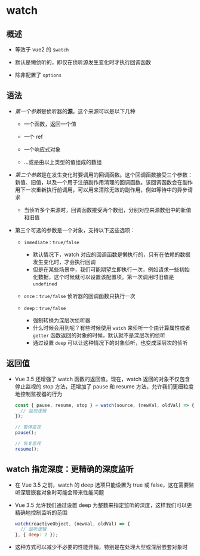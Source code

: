 # watch

## 概述

+ 等效于 vue2 的 `$watch`

+ 默认是懒侦听的，即仅在侦听源发生变化时才执行回调函数

+ 除非配置了 `options`

## 语法

+ *第一个参数*是侦听器的**源**。这个来源可以是以下几种

  + 一个函数，返回一个值

  + 一个 ref

  + 一个响应式对象

  + ...或是由以上类型的值组成的数组

+ *第二个参数*是在发生变化时要调用的回调函数。这个回调函数接受三个参数：新值、旧值，以及一个用于注册副作用清理的回调函数。该回调函数会在副作用下一次重新执行前调用，可以用来清除无效的副作用，例如等待中的异步请求

  + 当侦听多个来源时，回调函数接受两个数组，分别对应来源数组中的新值和旧值

+ 第三个可选的参数是一个对象，支持以下这些选项：

  + `immediate：true/false`

    + 默认情况下，watch 对应的回调函数是懒执行的，只有在依赖的数据发生变化时，才会执行回调
    + 但是在某些场景中，我们可能期望立即执行一次，例如请求一些初始化数据，这个时候就可以设置该配置项。第一次调用时旧值是 `undefined`

  + `once：true/false` 侦听器的回调函数只执行一次

  + `deep：true/false`

    + 强制转换为深层次侦听器
    + 什么时候会用到呢？有些时候使用 `watch` 来侦听一个由计算属性或者 `getter` 函数返回的对象的时候，默认就不是深层次的侦听
    + 通过设置 `deep` 可以让这种情况下的对象侦听，也变成深层次的侦听

## 返回值

+ Vue 3.5 还增强了 watch 函数的返回值。现在，watch 返回的对象不仅包含停止监视的 stop 方法，还增加了 pause 和 resume 方法，允许我们更细粒度地控制监视器的行为

  ```js
  const { pause, resume, stop } = watch(source, (newVal, oldVal) => {
    // 监视逻辑
  });

  // 暂停监视
  pause();

  // 恢复监视
  resume();
  ```

## watch 指定深度：更精确的深度监听

+ 在 Vue 3.5 之前，watch 的 deep 选项只能设置为 true 或 false，这在需要监听深层嵌套对象时可能会带来性能问题

+ Vue 3.5 允许我们通过设置 deep 为整数来指定监听的深度，这样我们可以更精确地控制监听的范围

  ```js
  watch(reactiveObject, (newVal, oldVal) => {
    // 监听逻辑
  }, { deep: 2 });
  ```

+ 这种方式可以减少不必要的性能开销，特别是在处理大型或深层嵌套对象时

